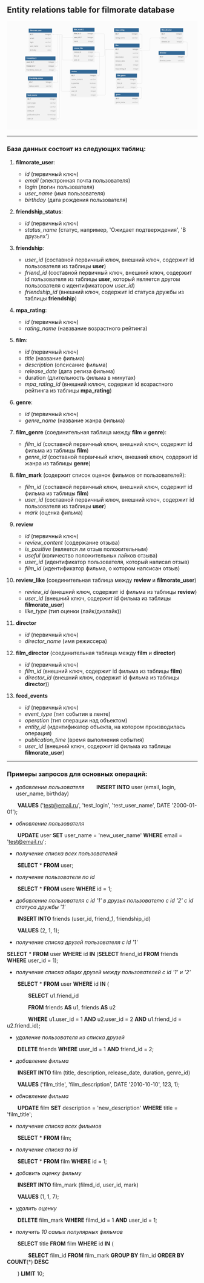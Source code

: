 ## Entity relations table for filmorate database

![er table](er.jpg)

---
### База данных состоит из следующих таблиц:
1. __filmorate_user__:
    -  *id* (первичный ключ)
    -  *email* (электронная почта пользователя)
    -  *login* (логин пользователя)
    -  *user_name* (имя пользователя)
    -  *birthday* (дата рождения пользователя)
2. __friendship_status__:
    - *id* (первичный ключ)
    - *status_name* (статус, например, 'Ожидает подтверждения', 'В друзьях')
3. __friendship__:
    - *user_id* (составной первичный ключ, внешний ключ, содержит id пользователя из таблицы __user__)
    - *friend_id* (составной первичный ключ, внешний ключ, содержит id пользователя из таблицы __user__, который является другом пользователя c идентификатором *user_id*)
    - *friendship_id* (внешний ключ, содержит id статуса дружбы из таблицы __friendship__)
4. __mpa_rating__:
    - *id* (первичный ключ)
    - *rating_name* (навзвание возрастного рейтинга)
5. __film__:
    - *id* (первичный ключ)
    - *title* (название фильма)
    - *description* (опсисание фильма)
    - *release_date* (дата релиза фильма)
    - duration (длительность фильма в минутах)
    - *mpa_rating_id* (внешний кллюч, содержит id возрастного рейтинга из таблицы __mpa_rating__)
6. __genre__:
    - *id* (первичный ключ)
    - *genre_name* (название жанра фильма)
7. __film_genre__ (соединительная таблица между __film__ и __genre__):
    - *film_id* (составной первичный ключ, внешний ключ, содержит id фильма из таблицы __film__)
    - *genre_id* (составной первичный ключ, внешний ключ, содержит id жанра из таблицы __genre__)
8. __film_mark__ (содержит список оценок фильмов от пользователей):
    - *film_id* (составной первичный ключ, внешний ключ, содержит id фильма из таблицы __film__)
    - *user_id* (составной первичный ключ, внешний ключ, содержит id пользователя из таблицы __user__)
    - *mark* (оценка фильма)
9. __review__
    - *id* (первичный ключ)
    - *review_content* (содержание отзыва)
    - *is_positive* (является ли отзыв положительным)
    - *useful* (количество положительных лайков отзыва)
    - *user_id* (идентификатор пользователя, который написал отзыв)
    - *film_id* (идентификатор фильма, о котором напсисан отзыв)

10. __review_like__ (соединительная таблица между __review__ и __filmorate_user__)
    - *review_id* (внешний ключ, содержит id фильма из таблицы __review__)
    - *user_id* (внешний ключ, содержит id фильма из таблицы __filmorate_user__)
    - *like_type* (тип оценки (лайк/дизлайк))
11. __director__
    - *id* (первичный ключ)
    - *director_name* (имя режиссера)
12. __film_director__ (соединительная таблица между __film__ и __director__)
    - *id* (первичный ключ)
    - *film_id* (внешний ключ, содержит id фильма из таблицы __film__)
    - *director_id* (внешний ключ, содержит id фильма из таблицы __director__))
13. __feed_events__
    - *id* (первичный ключ)
    - *event_type* (тип события в ленте)
    - *operation* (тип операции над объектом)
    - *entity_id* (идентификатор объекта, на котором производилась операция)
    - *publication_time* (время выполнения события)
    - *user_id* (внешний ключ, содержит id фильма из таблицы __filmorate_user__)
---

### Примеры запросов для основных операций:
- *добавление пользователя*
&emsp;&emsp;__INSERT INTO__ user (email, login, user_name, birthday)

&emsp;&emsp;__VALUES__ ('test@email.ru', 'test_login', 'test_user_name', DATE '2000-01-01');

   
- *обновление пользователя*
  
&emsp;&emsp;__UPDATE__ user __SET__ user_name = 'new_user_name' __WHERE__ email = 'test@email.ru';

- *получение списка всех пользователей*

&emsp;&emsp;__SELECT__ * __FROM__ user;

- *получение пользователя по id*
  
&emsp;&emsp;__SELECT__ * __FROM__ usere __WHERE__ id = 1;

- *добавление пользователя с id '1' в друзья пользователю с id '2' с id статуса дружбы '1'*
  
&emsp;&emsp;__INSERT INTO__ friends (user_id, friend_1, friendship_id)

&emsp;&emsp;__VALUES__ (2, 1, 1);

- *получение списка друзей пользователя с id '1'*
  
__SELECT__ * __FROM__ user __WHERE__ id __IN__ (__SELECT__ friend_id __FROM__ friends __WHERE__ user_id = 1);

- *получение списка общих друзей между пользователей с id '1' и '2'*
  
&emsp;&emsp;__SELECT__ * __FROM__ user __WHERE__ id __IN__ (

&emsp;&emsp;&emsp;&emsp;__SELECT__ u1.friend_id

&emsp;&emsp;&emsp;&emsp;__FROM__ friends __AS__ u1, friends __AS__ u2

&emsp;&emsp;&emsp;&emsp;__WHERE__ u1.user_id = 1 __AND__ u2.user_id = 2 __AND__ u1.friend_id = u2.friend_id);

- *удаление пользователя из списка друзей*

&emsp;&emsp;__DELETE__ friends __WHERE__ user_id = 1 __AND__ friend_id = 2;

- *добавление фильма*

&emsp;&emsp;__INSERT INTO__ film (title, description, release_date, duration, genre_id)

&emsp;&emsp;__VALUES__ ('film_title', 'film_description', DATE '2010-10-10', 123, 1);

- *обновление фильма*

&emsp;&emsp;__UPDATE__ film __SET__ description = 'new_description' __WHERE__ title = 'film_title';

- *получение списка всех фильмов*

&emsp;&emsp;__SELECT__ * __FROM__ film;

- *получение списка по id*

&emsp;&emsp;__SELECT__ * __FROM__ film __WHERE__ id = 1;

- *добавить оценку фильму*

&emsp;&emsp;__INSERT INTO__ film_mark (filmd_id, user_id, mark)


&emsp;&emsp;__VALUES__ (1, 1, 7);

- *удалить оценку*

&emsp;&emsp;__DELETE__ film_mark __WHERE__ filmd_id = 1 __AND__ user_id = 1; 

- *получить 10 самых популярных фильмов*

&emsp;&emsp;__SELECT__ title __FROM__ film __WHERE__ id __IN__ (

&emsp;&emsp;&emsp;&emsp;__SELECT__ film_id __FROM__ film_mark __GROUP BY__ film_id __ORDER BY__ __COUNT__(*) __DESC__

&emsp;&emsp;) __LIMIT__ 10;

